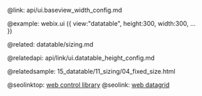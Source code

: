 @link: api/ui.baseview_width_config.md

@example:
webix.ui ({ 
         view:"datatable",
         height:300, 
         width:300,
	 ...	 
})

@related:
	datatable/sizing.md

@relatedapi:
	api/link/ui.datatable_height_config.md

@relatedsample:
	15_datatable/11_sizing/04_fixed_size.html


@seolinktop: [web control library](https://webix.com)
@seolink: [web datagrid](https://webix.com/widget/datatable/)